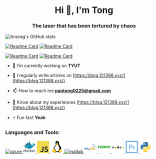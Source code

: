 <h1 align="center">Hi 👋, I'm Tong</h1>
<h3 align="center">The laser that has been tortured by chaos</h3>


![Anurag's GitHub stats](https://github-readme-stats.vercel.app/api?username=xiaotong1995&show_icons=true&theme=radical)

[![Readme Card](https://github-readme-stats.vercel.app/api/pin/?username=xiaotong1995&repo=jd-docker&theme=dark)](https://github.com/xiaotong1995/jd-docker)
[![Readme Card](https://github-readme-stats.vercel.app/api/pin/?username=xiaotong1995&repo=yds-charger&theme=dark)](https://github.com/xiaotong1995/yds-charger)

[![Readme Card](https://github-readme-stats.vercel.app/api/pin/?username=anuraghazra&repo=github-readme-stats&theme=dark)](https://github.com/anuraghazra/github-readme-stats)
[![Readme Card](https://github-readme-stats.vercel.app/api/pin/?username=TechXueXi&repo=TechXueXi&theme=dark)](https://github.com/TechXueXi/TechXueXi)


- 🔭 I’m currently working on **TYUT**

- 📝 I regularly write articles on [https://blog.121388.xyz/](https://blog.121388.xyz/)

- 📫 How to reach me **pantong0225@gmail.com**

- 📄 Know about my experiences [https://blog.121388.xyz/](https://blog.121388.xyz/)

- ⚡ Fun fact **Yeah**


<h3 align="left">Languages and Tools:</h3>
<p align="left"> <a href="https://azure.microsoft.com/en-in/" target="_blank"> <img src="https://www.vectorlogo.zone/logos/microsoft_azure/microsoft_azure-icon.svg" alt="azure" width="40" height="40"/> </a> <a href="https://www.docker.com/" target="_blank"> <img src="https://raw.githubusercontent.com/devicons/devicon/master/icons/docker/docker-original-wordmark.svg" alt="docker" width="40" height="40"/> </a> <a href="https://developer.mozilla.org/en-US/docs/Web/JavaScript" target="_blank"> <img src="https://raw.githubusercontent.com/devicons/devicon/master/icons/javascript/javascript-original.svg" alt="javascript" width="40" height="40"/> </a> <a href="https://www.linux.org/" target="_blank"> <img src="https://raw.githubusercontent.com/devicons/devicon/master/icons/linux/linux-original.svg" alt="linux" width="40" height="40"/> </a> <a href="https://www.mathworks.com/" target="_blank"> <img src="https://raw.githubusercontent.com/simple-icons/simple-icons/master/icons/mathworks.svg" alt="matlab" width="40" height="40"/> </a> <a href="https://www.mysql.com/" target="_blank"> <img src="https://raw.githubusercontent.com/devicons/devicon/master/icons/mysql/mysql-original-wordmark.svg" alt="mysql" width="40" height="40"/> </a> <a href="https://www.nginx.com" target="_blank"> <img src="https://raw.githubusercontent.com/devicons/devicon/master/icons/nginx/nginx-original.svg" alt="nginx" width="40" height="40"/> </a> <a href="https://nodejs.org" target="_blank"> <img src="https://raw.githubusercontent.com/devicons/devicon/master/icons/nodejs/nodejs-original-wordmark.svg" alt="nodejs" width="40" height="40"/> </a> <a href="https://www.photoshop.com/en" target="_blank"> <img src="https://raw.githubusercontent.com/devicons/devicon/master/icons/photoshop/photoshop-line.svg" alt="photoshop" width="40" height="40"/> </a> <a href="https://www.python.org" target="_blank"> <img src="https://raw.githubusercontent.com/devicons/devicon/master/icons/python/python-original.svg" alt="python" width="40" height="40"/> </a> </p>
